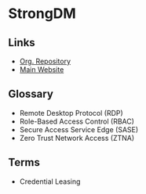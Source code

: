 # StrongDM

<!--
https://github.com/strongdm/terraform-provider-sdm
-->

## Links

- [Org. Repository](https://github.com/strongdm)
- [Main Website](https://strongdm.com)

## Glossary

- Remote Desktop Protocol (RDP)
- Role-Based Access Control (RBAC)
- Secure Access Service Edge (SASE)
- Zero Trust Network Access (ZTNA)

## Terms

- Credential Leasing

<!--
BeyondTrust
Cloudflare Access
CyberArk
Delinea (f.k.a. ThycoticCentrify)
HashiCorp Boundary
JumpCloud
Okta Advanced Server Access (ASA)
OneLogin
Perimeter 81
Pomerium
Rippling
Teleport
Saviynt
-->
